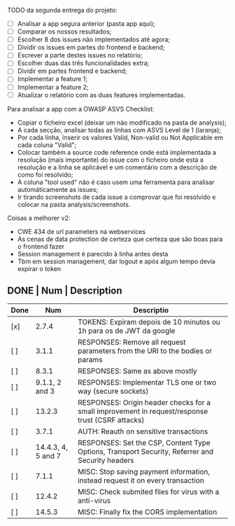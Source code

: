 TODO da segunda entrega do projeto:

- [ ] Analisar a app segura anterior (pasta app aqui);
- [ ] Comparar os nossos resultados;
- [ ] Escolher 8 dos issues não implementados até agora;
- [ ] Dividir os issues em partes do frontend e backend;
- [ ] Escrever a parte destes issues no relatório;
- [ ] Escolher duas das trẽs funcionalidades extra;
- [ ] Dividir em partes frontend e backend;
- [ ] Implementar a feature 1;
- [ ] Implementar a feature 2;
- [ ] Atualizar o relatório com as duas features implementadas.

Para analisar a app com a OWASP ASVS Checklist:

- Copiar o ficheiro excel (deixar um não modificado na pasta de analysis);
- A cada secção, analisar todas as linhas com ASVS Level de 1 (laranja);
- Por cada linha, inserir os valores Valid, Non-valid ou Not Applicable em cada coluna "Valid";
- Colocar também a source code reference onde está implementada a resolução (mais importante) do issue com o ficheiro onde está a resolução e a linha se aplicável e um comentário com a descrição de como foi resolvido;
- A coluna "tool used" não é caso usem uma ferramenta para analisar automáticamente as issues;
- Ir tirando screenshots de cada issue a comprovar que foi resolvido e colocar na pasta analysis/screenshots.

Coisas a melhorer v2:
 - CWE 434 de url parameters na webservices
 - As cenas de data protection de certeza que certeza que são boas para o frontend fazer
 - Session management é parecido à linha antes desta
 - Tbm em session management, dar logout e após algum tempo devia expirar o token


DONE | Num     | Description
-----------------------------------------
| Done | Num           | Descriptio |
| ---- | ------------- | ---------- |
|  [x]  | 2.7.4  | TOKENS: Expiram depois de 10 minutos ou 1h para os de JWT da google |
|  [ ]  | 3.1.1  | RESPONSES: Remove all request parameters from the URI to the bodies or params |
|  [ ]  | 8.3.1  | RESPONSES: Same as above mostly |
|  [ ]  | 9.1.1, 2 and 3  | RESPONSES: Implementar TLS one or two way (secure sockets) |
|  [ ]  | 13.2.3  | RESPONSES: Origin header checks for a small improvement in request/response trust (CSRF attacks) |
|  [ ]  | 3.7.1  | AUTH: Reauth on sensitive transactions |
|  [ ]  | 14.4.3, 4, 5 and 7  | RESPONSES: Set the CSP, Content Type Options, Transport Security, Referrer and Security headers |
|  [ ]  | 7.1.1  | MISC: Stop saving payment information, instead request it on every transaction |
|  [ ]  | 12.4.2  | MISC: Check submited files for virus with a anti-virus |
|  [ ]  | 14.5.3  | MISC: Finally fix the CORS implementation |  
